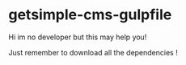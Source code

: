 # getsimple-cms-gulpfile

Hi im no developer but this may help you!

Just remember to download all the dependencies !
